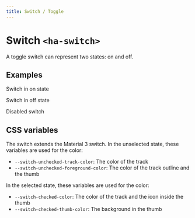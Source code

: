 ```yaml
---
title: Switch / Toggle
---
```


<style>
  ha-switch {
    display: block;
  }
</style>

# Switch `<ha-switch>`

A toggle switch can represent two states: on and off.

## Examples

Switch in on state
<ha-switch checked></ha-switch>

Switch in off state
<ha-switch></ha-switch>

Disabled switch
<ha-switch disabled></ha-switch>

## CSS variables

The switch extends the Material 3 switch. In the unselected state, these variables are used for the color:

- `--switch-unchecked-track-color`: The color of the track
- `--switch-unchecked-foreground-color`: The color of the track outline and the thumb

In the selected state, these variables are used for the color:

- `--switch-checked-color`: The color of the track and the icon inside the thumb
- `--switch-checked-thumb-color`: The background in the thumb

